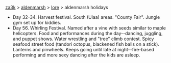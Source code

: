 [za3k](/) > [aldenmarsh](/aldenmarsh) > [lore](lore.md) > aldenmarsh holidays

- Day 32-34. Harvest festival. South (Ulaa) areas. "County Fair". Jungle gym set up for kiddies.
- Day 56. Whirling Festival. Named after a vine with seeds similar to maple helicopters. Food and performances during the day--dancing, juggling, and puppet shows. Water wrestling and "tree" climb contest. Spicy seafood street food (tandori octopus, blackened fish balls on a stick). Lanterns and pinwheels. Keeps going until late at night--fire-based performing and more sexy dancing after the kids are asleep.

